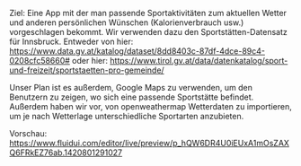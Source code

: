 Ziel:
Eine App mit der man passende Sportaktivitäten zum aktuellen Wetter und anderen persönlichen Wünschen (Kalorienverbrauch usw.) vorgeschlagen bekommt.
Wir verwenden dazu den Sportstätten-Datensatz für Innsbruck.
Entweder von hier: https://www.data.gv.at/katalog/dataset/8dd8403c-87df-4dce-89c4-0208cfc58660#
oder hier: https://www.tirol.gv.at/data/datenkatalog/sport-und-freizeit/sportstaetten-pro-gemeinde/

Unser Plan ist es außerdem, Google Maps zu verwenden, um den Benutzern zu zeigen, wo sich eine passende Sportstätte befindet.
Außerdem haben wir vor, von openweathermap Wetterdaten zu importieren, um je nach Wetterlage unterschiedliche Sportarten anzubieten. 

Vorschau: https://www.fluidui.com/editor/live/preview/p_hQW6DR4U0iEUxA1mOsZAXQ6FRkEZ76ab.1420801291027
